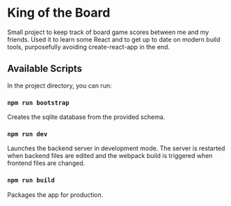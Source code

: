 # King of the Board

Small project to keep track of board game scores between me and my friends.
Used it to learn some React and to get up to date on modern build tools, purposefully avoiding create-react-app in the end.

## Available Scripts

In the project directory, you can run:

### `npm run bootstrap`

Creates the sqlite database from the provided schema.

### `npm run dev`

Launches the backend server in development mode. The server is restarted when backend files are edited and the webpack build is triggered when frontend files are changed.

### `npm run build`

Packages the app for production.

